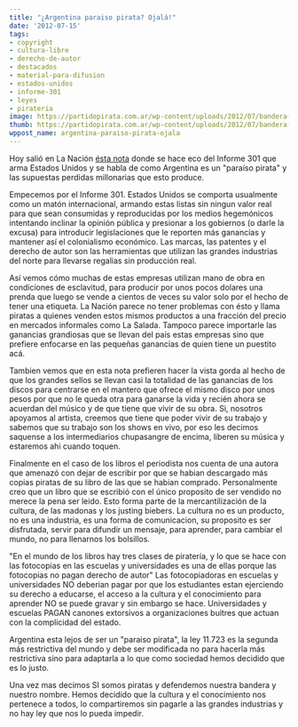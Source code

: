```yaml
---
title: "¿Argentina paraiso pirata? Ojalá!"
date: '2012-07-15'
tags:
- copyright
- cultura-libre
- derecho-de-autor
- destacados
- material-para-difusion
- estados-unidos
- informe-301
- leyes
- pirateria
image: https://partidopirata.com.ar/wp-content/uploads/2012/07/bandera-pirata.png
thumb: https://partidopirata.com.ar/wp-content/uploads/2012/07/bandera-pirata-150x150.png
wppost_name: argentina-paraiso-pirata-ojala
---
```


Hoy salió en La Nación <a href="http://www.lanacion.com.ar/1490243-la-argentina-paraiso-pirata" target="_blank">ésta nota</a> donde se hace eco del Informe 301 que arma Estados Unidos y se habla de como Argentina es un "paraíso pirata" y las supuestas perdidas millonarias que esto produce.

Empecemos por el Informe 301. Estados Unidos se comporta usualmente como un matón internacional, armando estas listas sin ningun valor real para que sean consumidas y reproducidas por los medios hegemónicos intentando inclinar la opinión pública y presionar a los gobiernos (o darle la excusa) para introducir legislaciones que le reporten más ganancias y mantener así el colonialismo económico. Las marcas, las patentes y el derecho de autor son las herramientas que utilizan las grandes industrias del norte para llevarse regalias sin producción real. 

Así vemos cómo muchas de estas empresas utilizan mano de obra en condiciones de esclavitud, para producir por unos pocos dolares una prenda que luego se vende a cientos de veces su valor solo por el hecho de tener una etiqueta. La Nación parece no tener problemas con ésto y llama piratas a quienes venden estos mismos productos a una fracción del precio en mercados informales como La Salada. Tampoco parece importarle las ganancias grandiosas que se llevan del país estas empresas sino que prefiere enfocarse en las pequeñas ganancias de quien tiene un puestito acá. 

Tambien vemos que en esta nota prefieren hacer la vista gorda al hecho de que los grandes sellos se llevan casi la totalidad de las ganancias de los discos para centrarse en el mantero que ofrece el mismo disco por unos pesos por que no le queda otra para ganarse la vida y recién ahora se acuerdan del músico y de que tiene que vivir de su obra. Si, nosotros apoyamos al artista, creemos que tiene que poder vivir de su trabajo y sabemos que su trabajo son los shows en vivo, por eso les decimos saquense a los intermediarios chupasangre de encima, liberen su música y estaremos ahi cuando toquen.

Finalmente en el caso de los libros el periodista nos cuenta de una autora que amenazó con dejar de escribir por que se habian descargado más copias piratas de su libro de las que se habian comprado. Personalmente creo que un libro que se escribió con el único proposito de ser vendido no merece la pena ser leido. Esto forma parte de la mercantilización de la cultura, de las madonas y los justing biebers. La cultura no es un producto, no es una industria, es una forma de comunicacion, su proposito es ser disfrutada, servir para difundir un mensaje, para aprender, para cambiar el mundo, no para llenarnos los bolsillos.

"En el mundo de los libros hay tres clases de piratería, y lo que se  hace con las fotocopias en las escuelas y universidades es una de ellas  porque las fotocopias no pagan derecho de autor" Las fotocopiadoras en escuelas y universidades NO deberian pagar por que los estudiantes estan ejerciendo su derecho a educarse, el acceso a la cultura y el conocimiento para aprender NO se puede gravar y sin embargo se hace. Universidades y escuelas PAGAN canones extorsivos a organizaciones buitres que actuan con la complicidad del estado.

Argentina  esta lejos de ser un "paraiso pirata", la ley 11.723 es la segunda más restrictiva del mundo y debe ser modificada no para hacerla más restrictiva sino para adaptarla a lo que como sociedad hemos decidido  que es lo justo.

Una vez mas decimos SI somos piratas y defendemos nuestra bandera y nuestro nombre. Hemos decidido que la cultura y el conocimiento nos pertenece a todos, lo compartiremos sin pagarle a las grandes industrias y no hay ley que nos lo pueda impedir. 

